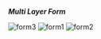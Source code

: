 ***Multi Layer Form***

![form3](https://user-images.githubusercontent.com/108403105/235295006-b687a494-c485-435e-a8b5-33d4247fb340.PNG)
![form1](https://user-images.githubusercontent.com/108403105/235295007-1b78eb51-d728-4508-a2ed-46b2958ee21e.PNG)
![form2](https://user-images.githubusercontent.com/108403105/235295008-2fc6c669-28e1-40f4-8ed2-e526c04f5824.PNG)

